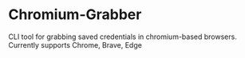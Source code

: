 # Chromium-Grabber
CLI tool for grabbing saved credentials in chromium-based browsers. Currently supports Chrome, Brave, Edge
